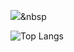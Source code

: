 

<img src="https://img.shields.io/badge/Kotlin-7F52FF?style=flat-square&logo=Kotlin&logoColor=white"/></a>&nbsp 

![Top Langs](https://github-readme-stats.vercel.app/api/top-langs/?username=agfalcon&exclude_repo=MetaUniversity)



<!--
**agfalcon/agfalcon** is a ✨ _special_ ✨ repository because its `README.md` (this file) appears on your GitHub profile.

Here are some ideas to get you started:

- 🔭 I’m currently working on ...
- 🌱 I’m currently learning ...
- 👯 I’m looking to collaborate on ...
- 🤔 I’m looking for help with ...
- 💬 Ask me about ...
- 📫 How to reach me: ...
- 😄 Pronouns: ...
- ⚡ Fun fact: ...
-->

